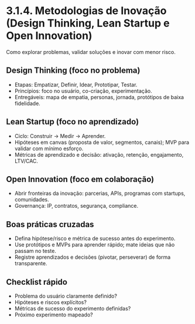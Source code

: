 # 3.1.4. Metodologias de Inovação (Design Thinking, Lean Startup e Open Innovation)

Como explorar problemas, validar soluções e inovar com menor risco.

## Design Thinking (foco no problema)

- Etapas: Empatizar, Definir, Idear, Prototipar, Testar.
- Princípios: foco no usuário, co-criação, experimentação.
- Entregáveis: mapa de empatia, personas, jornada, protótipos de baixa fidelidade.

## Lean Startup (foco no aprendizado)

- Ciclo: Construir → Medir → Aprender.
- Hipóteses em canvas (proposta de valor, segmentos, canais); MVP para validar com mínimo esforço.
- Métricas de aprendizado e decisão: ativação, retenção, engajamento, LTV/CAC.

## Open Innovation (foco em colaboração)

- Abrir fronteiras da inovação: parcerias, APIs, programas com startups, comunidades.
- Governança: IP, contratos, segurança, compliance.

## Boas práticas cruzadas

- Defina hipótese/risco e métrica de sucesso antes do experimento.
- Use protótipos e MVPs para aprender rápido; mate ideias que não passam no teste.
- Registre aprendizados e decisões (pivotar, perseverar) de forma transparente.

## Checklist rápido

- Problema do usuário claramente definido?
- Hipóteses e riscos explícitos?
- Métricas de sucesso do experimento definidas?
- Próximo experimento mapeado?
